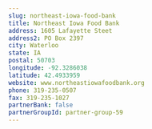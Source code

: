```yaml
---
slug: northeast-iowa-food-bank
title: Northeast Iowa Food Bank
address: 1605 Lafayette Steet
address2: PO Box 2397
city: Waterloo
state: IA
postal: 50703
longitude: -92.3286038
latitude: 42.4933959
website: www.northeastiowafoodbank.org
phone: 319-235-0507
fax: 319-235-1027
partnerBank: false
partnerGroupId: partner-group-59
---
```


